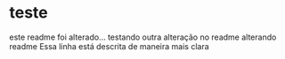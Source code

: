 # teste

este readme foi alterado...
testando outra alteração no readme
alterando readme
Essa linha está descrita de maneira mais clara
